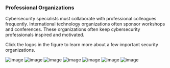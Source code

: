 ### Professional Organizations

Cybersecurity specialists must collaborate with professional colleagues frequently. International technology organizations often sponsor workshops and conferences. These organizations often keep cybersecurity professionals inspired and motivated.

Click the logos in the figure to learn more about a few important security organizations.

![image](https://github.com/adeleke123/I4GCybersecurity/assets/51156057/74c1255a-a4cd-4009-932d-c1aa9e2d6459)
![image](https://github.com/adeleke123/I4GCybersecurity/assets/51156057/fe1ff7d5-b50e-41af-984c-4859eb830014)
![image](https://github.com/adeleke123/I4GCybersecurity/assets/51156057/532b98ad-7090-4cda-9e97-f363bb734505)
![image](https://github.com/adeleke123/I4GCybersecurity/assets/51156057/9298c1dd-31c1-44f3-994f-81a417eeb5bd)
![image](https://github.com/adeleke123/I4GCybersecurity/assets/51156057/a705bf2f-eacc-479a-8181-62c54324b440)
![image](https://github.com/adeleke123/I4GCybersecurity/assets/51156057/9c32adcb-c606-4e1d-8e8f-73d8a3a475d1)
![image](https://github.com/adeleke123/I4GCybersecurity/assets/51156057/f5e10900-f9e7-4f58-be6a-10728bb95aeb)

